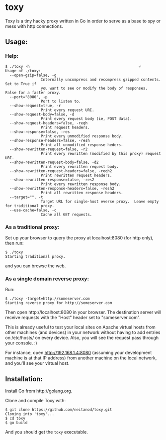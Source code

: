 toxy
====

Toxy is a tiny hacky proxy written in Go in order to serve as a base to spy or 
mess with http connections.

Usage:
------

### Help:

    $ ./toxy -h                                                 ⏎
    Usage of ./toxy:
      --open-gzip=false, -g
                    Internally uncompress and recompress gzipped contents. Set to True if
                    you want to see or modify the body of responses.  False for a faster proxy.
      --port="8080", -p
                    Port to listen to.
      --show-request=true, -r
                    Print every request URI.
      --show-request-body=false, -d
                    Print every request body (ie, POST data).
      --show-request-headers=false, -reqh
                    Print request headers.
      --show-response=false, -res
                    Print every unmodified response body.
      --show-response-headers=false, -resh
                    Print all unmodified response heders.
      --show-rewritten-request=false, -r2
                    Print every rewritten (modified by this proxy) request URI.
      --show-rewritten-request-body=false, -d2
                    Print every rewritten request body.
      --show-rewritten-request-headers=false, -reqh2
                    Print rewritten request headers.
      --show-rewritten-response=false, -res2
                    Print every rewritten response body.
      --show-rewritten-response-headers=false, -resh2
                    Print all rewritten response headers.
      --target="", -t
                    Target URL for single-host everse proxy.  Leave empty for traditional proxy.
      --use-cache=false, -c
                    Cache all GET requests.

### As a traditional proxy:

Set up your browser to query the proxy at localhost:8080 (for http only), then run:

    $ ./toxy
    Starting traditional proxy.

and you can browse the web.

### As a single domain reverse proxy:

Run:

    $ ./toxy -target=http://someserver.com
    Starting reverse proxy for http://someserver.com

Then open http://localhost:8080 in your browser.  The destination server will 
receive requests with the "Host" header set to "someserver.com".

This is already useful to test your local sites on Apache virtual hosts from
other machines (and devices) in your network without having to add entries on 
/etc/hosts/ on every device.  Also, you will see the request pass through your
console.  :)

For instance, open http://192.168.1.4:8080 (assuming your development machine is
at that IP address) from another machine on the local network, and you'll see 
your virtual host.

Installation:
-------------

Install Go from http://golang.org.

Clone and compile Toxy with:

    $ git clone https://github.com/neitanod/toxy.git
    Cloning into 'toxy'...
    $ cd toxy
    $ go build

And you should get the `toxy` executable.
